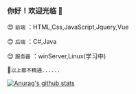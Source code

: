 ### 你好！欢迎光临 👋

:blush: `前端` ：HTML,Css,JavaScript,Jquery,Vue

:blush: `后端` ：C#,Java

:blush: `服务器` ：winServer,Linux(学习中)

:rainbow:`以上都不精通......`

[![Anurag's github stats](https://github-readme-stats.vercel.app/api?username=1737384182)](https://github.com/anuraghazra/github-readme-stats)
